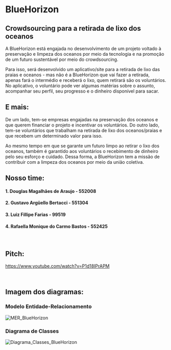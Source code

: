 # BlueHorizon
## Crowdsourcing para a retirada de lixo dos oceanos
<p>A BlueHorizon está engajada no desenvolvimento de um projeto voltado à preservação e limpeza dos oceanos por meio da tecnologia e na promoção de um futuro sustentável por meio do crowdsourcing.</p>
<p>Para isso, será desenvolvido um aplicativo/site para a retirada de lixo das praias e oceanos - mas não é a BlueHorizon que vai fazer a retirada, apenas fará o intermédio e receberá o lixo, quem retirará são os voluntários. No aplicativo, o voluntário pode ver algumas matérias sobre o assunto, acompanhar seu perfil, seu progresso e o dinheiro disponível para sacar.</p>

## E mais:
<p>De um lado, tem-se empresas engajadas na preservação dos oceanos e que querem financiar o projeto e incentivar os voluntários. Do outro lado, tem-se voluntários que trabalham na retirada de lixo dos oceanos/praias e que recebem um determinado valor para isso.</p>
<p>Ao mesmo tempo em que se garante um futuro limpo ao retirar o lixo dos oceanos, também é garantido aos voluntários o recebimento de dinheiro pelo seu esforço e cuidado. Dessa forma, a BlueHorizon tem a missão de contribuir com a limpeza dos oceanos por meio da união coletiva.</p>

## Nosso time:
#### 1. Douglas Magalhães de Araujo - 552008

#### 2. Gustavo Argüello Bertacci - 551304

#### 3. Luiz Fillipe Farias - 99519

#### 4. Rafaella Monique do Carmo Bastos - 552425
<p></p><br>

## Pitch:
https://www.youtube.com/watch?v=P1d18IPrAPM
<p></p><br>

## Imagem dos diagramas:
### Modelo Entidade-Relacionamento
![MER_BlueHorizon](https://github.com/rafaellabastos/gs-bluehorizon-sql/assets/85761347/ec56a175-3e9a-42e3-87c9-85c069727cb2)

### Diagrama de Classes
![Diagrama_Classes_BlueHorizon](https://github.com/rafaellabastos/gs-bluehorizon-sql/assets/85761347/3f44a2ee-6697-405e-9347-1c70119a4399)
